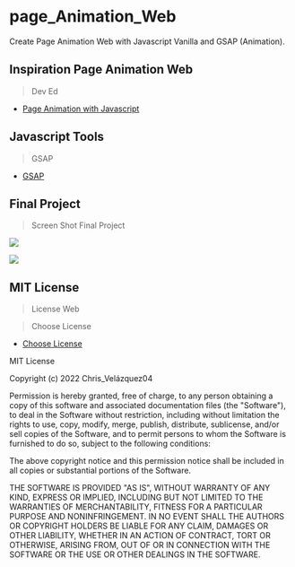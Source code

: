 # page_Animation_Web

Create Page Animation Web with Javascript Vanilla and GSAP (Animation).

## Inspiration Page Animation Web

> Dev Ed

- [Page Animation with Javascript](https://www.youtube.com/watch?v=AKmoccuRiN4)

## Javascript Tools

> GSAP

- [GSAP](https://greensock.com/gsap/)

## Final Project

> Screen Shot Final Project

![]("../../src/assets/images/travelPro01.png")

![]("../../src/assets/images/TravelPro02.png")

## MIT License

> License Web

> Choose License

- [Choose License](https://choosealicense.com/)

MIT License

Copyright (c) 2022 Chris_Velázquez04

Permission is hereby granted, free of charge, to any person obtaining a copy
of this software and associated documentation files (the "Software"), to deal
in the Software without restriction, including without limitation the rights
to use, copy, modify, merge, publish, distribute, sublicense, and/or sell
copies of the Software, and to permit persons to whom the Software is
furnished to do so, subject to the following conditions:

The above copyright notice and this permission notice shall be included in all
copies or substantial portions of the Software.

THE SOFTWARE IS PROVIDED "AS IS", WITHOUT WARRANTY OF ANY KIND, EXPRESS OR
IMPLIED, INCLUDING BUT NOT LIMITED TO THE WARRANTIES OF MERCHANTABILITY,
FITNESS FOR A PARTICULAR PURPOSE AND NONINFRINGEMENT. IN NO EVENT SHALL THE
AUTHORS OR COPYRIGHT HOLDERS BE LIABLE FOR ANY CLAIM, DAMAGES OR OTHER
LIABILITY, WHETHER IN AN ACTION OF CONTRACT, TORT OR OTHERWISE, ARISING FROM,
OUT OF OR IN CONNECTION WITH THE SOFTWARE OR THE USE OR OTHER DEALINGS IN THE
SOFTWARE.
